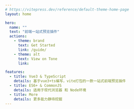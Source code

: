 ```yaml
---
# https://vitepress.dev/reference/default-theme-home-page
layout: home

hero:
  name: ""
  text: "前端一站式预览插件"
  actions:
    - theme: brand
      text: Get Started
      link: /guide/
    - theme: alt
      text: View on Tone
      link: 

features:
  - title: Vue3 & TypeScript
    details: 基于vue3+ts编写，vite打包的一款一站式前端预览插件
  - title: ES6+ & CommonJS
    details: 适用于现代浏览器 和 Node环境
  - title: More
    details: 更多能力静待挖掘
---
```


